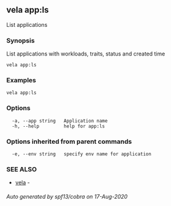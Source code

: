 ## vela app:ls

List applications

### Synopsis

List applications with workloads, traits, status and created time

```
vela app:ls
```

### Examples

```
vela app:ls
```

### Options

```
  -a, --app string   Application name
  -h, --help         help for app:ls
```

### Options inherited from parent commands

```
  -e, --env string   specify env name for application
```

### SEE ALSO

* [vela](vela.md)	 - 

###### Auto generated by spf13/cobra on 17-Aug-2020
